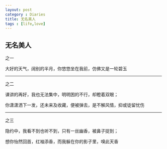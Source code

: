 ```yaml
---
layout: post
category : Diaries
title: 无名美人
tags : [life,love]
---
```

## 无名美人 ##

之一

 

大好的天气，阔别的半月，你悠悠坐在我前，仿佛又是一轮碧玉

 
---
 

之二

 

课讲的再好，我也无法集中，明明困的不行，却瞪着双眼；

 

你潇潇洒下一发，还未来及收藏，便被弹去，是不解风情，抑或徒留忧伤

 
---
 

之三

 

隐约中，我看不到也听不到，只有一丝幽香，被鼻子捉到；

 

想你怡然回首，红袖添香，而我躲在你的影子里，嗅此天香
